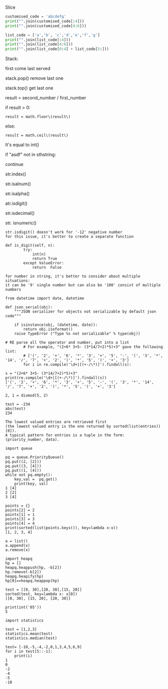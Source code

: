 Slice

```py
customised_code = 'abcdefg'
print("".join(customised_code[:4]))
print("".join(customised_code[4:6]))

list_code = ['a','b', 'c','d','e','f','g']
print("".join(list_code[:4]))
print("".join(list_code[4:6]))
print("".join(list_code[0:4] + list_code[5:]))
```

Stack:

first  come last served

stack.pop\(\) remove last one

stack.top\(\) get last one

result = second\_number / first\_number

if result &gt; 0:

```
result = math.floor\(result\)
```

else:

```
result = math.ceil\(result\)
```

It's equal to int\(\)

if "asdf" not in sthstring:

continue

str.index\(\)

str.isalnum\(\)

str.isalpha\(\)

atr.isdigit\(\)

str.isdecimal\(\)

str. isnumeric\(\)

```
str.isdigit() doesn't work for '-12' negative number
for this issue, it's better to create a separate function

def is_digit(self, n):
        try:
            int(n)
            return True
        except ValueError:
            return  False

for number in string, it's better to consider about multiple situations:
it can be '9' single number but can also be '100' consist of multiple numbers
```

```
from datetime import date, datetime

def json_serial(obj):
    """JSON serializer for objects not serializable by default json code"""

    if isinstance(obj, (datetime, date)):
        return obj.isoformat()
    raise TypeError ("Type %s not serializable" % type(obj))
```

```
# RE parse all the operator and number, put into a list
        # For example, "(2+6* 3+5- (3*14/7+2)*5)+3" gave the following list:
        # ['(', '2', '+', '6', '*', '3', '+', '5', '-', '(', '3', '*', '14', '/', '7', '+', '2', ')', '*', '5', ')', '+', '3']
        for i in re.compile('\d+|[(+-/\*)]').findall(s):

s = "(2+6* 3+5- (3*14/7+2)*5)+3"
print(re.compile('\d+|[(+-/\*)]').findall(s))
['(', '2', '+', '6', '*', '3', '+', '5', '-', '(', '3', '*', '14', '/', '7', '+', '2', ')', '*', '5', ')', '+', '3']
```

```
2, 1 = divmod(5, 2)
```

```
test = -234
abs(test)
234
```

```
The lowest valued entries are retrieved first 
(the lowest valued entry is the one returned by sorted(list(entries))[0]). 
A typical pattern for entries is a tuple in the form: (priority_number, data).

import queue

pq = queue.PriorityQueue()
pq.put((2, [2]))
pq.put((3, [4]))
pq.put((1, [4]))
while not pq.empty():
    key,val =  pq.get()
    print(key, val)
1 [4]
2 [2]
3 [4]
```

```
points = {}
points[2] = 2
points[1] = 1
points[3] = 3
points[4] = 4
print(sorted(list(points.keys()), key=lambda x:x))
[1, 2, 3, 4]
```

```
a = list()
a.append(x)
a.remove(x)
```

```
import heapq
hp = []
heapq.heappush(hp, -b[2])
hp.remove(-b[2])
heapq.heapify(hp)
hp[0]==heapq.heappop(hp)
```

```
test = [[0, 30],[20, 30],[15, 20]]
sorted(test, key=lambda x: x[0])
[[0, 30], [15, 20], [20, 30]]
```

```
print(int('05'))
5
```

```
import statistics

test = [1,2,3]
statistics.mean(test)
statistics.median(test)
```

```
test= [-10,-5,-4,-2,0,1,3,4,5,6,9]
for i in test[5::-1]:
    print(i)
1
0
-2
-4
-5
-10


```



